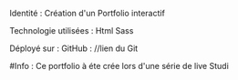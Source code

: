 
Identité : 
    Création d'un Portfolio interactif 

Technologie utilisées  : 
    Html 
    Sass

Déployé sur : 
    GitHub : //lien du Git 


#Info : 
Ce portfolio à éte crée lors d'une série de live Studi 